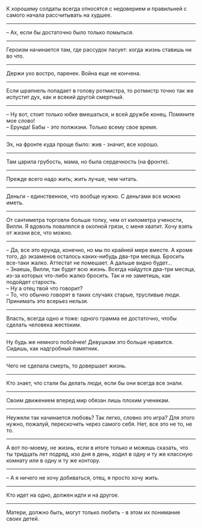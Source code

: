 К хорошему солдаты всегда относятся с недоверием и правильней с самого начала рассчитывать на худшее.
***
&ndash; Ах, если бы достаточно было только помыться.
***
Героизм начинается там, где рассудок пасует: когда жизнь ставишь ни во что.
***
Держи ухо востро, паренек. Война еще не кончена.
***
Если шрапнель попадает в голову ротмистра, то ротмистр точно так же испустит дух, как и всякий другой смертный.
***
&ndash; Ну вот, стоит только юбке вмешаться, и всей дружбе конец. Помяните мое слово!  
&ndash; Ерунда! Бабы - это полжизни. Только всему свое время.
***
Эх, на фронте куда проще было: жив - значит, все хорошо.
***
Там царила грубость, мама, но была сердечность (на фронте).
***
Прежде всего надо жить; жить лучше, чем читать.
***
Деньги - единственное, что вообще нужно. С деньгами все можно иметь.
***
От сантиметра торговли больше толку, чем от километра учености, Вилли. Я вдоволь повалялся в окопной грязи, с меня хватит. Хочу взять от жизни все, что можно.
***
&ndash; Да, все это ерунда, конечно, но мы по крайней мере вместе. А кроме того, до экзаменов осталось каких-нибудь два-три месяца.   Бросить все-таки жалко. Аттестат не помешает. А дальше видно будет...  
&ndash; Знаешь, Вилли, так будет всю жизнь. Всегда найдутся два-три месяца, из-за которых что-либо жалко бросить. Так и не заметишь, как подойдет старость.  
&ndash; Ну а отец твой что говорит?  
&ndash; То, что обычно говорят в таких случаях старые, трусливые люди. Принимать это всерьез нельзя.
***
Власть, всегда одно и тоже: одного грамма ее достаточно, чтобы сделать человека жестоким.
***
Ну будь же немного побойчее! Девушкам это больше нравится. Сидишь, как надгробный памятник.
***
Чего не сделала смерть, то довершает жизнь.
***
Кто знает, что стали бы делать люди, если бы они всегда все знали.
***
Своим движением вперед мир обязан лишь плохим ученикам.
***
Неужели так начинается любовь? Так легко, словно это игра? Для этого нужно, пожалуй, перескочить через самого себя. Нет, все это не то, не то.
***
А вот по-моему, не жизнь, если в итоге только и можешь сказать, что ты тридцать лет подряд, изо дня в день, ходил в одну и ту же классную комнату или в одну и ту же контору.
***
&ndash; А я ничего не хочу добиваться, отец, я просто хочу жить.
***
Кто идет на одно, должен идти и на другое.
***
Матери, должно быть, могут только любить - в этом их понимание своих детей.
